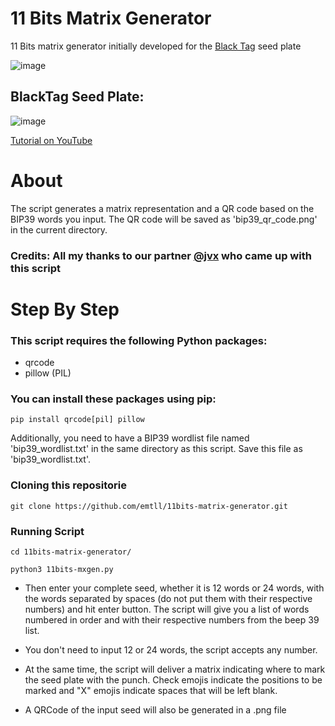 # 11 Bits Matrix Generator
11 Bits matrix generator initially developed for the [Black Tag](https://x.com/BlackTagBR) seed plate

![image](https://github.com/user-attachments/assets/01c953e6-9201-400b-9910-15d030d64f68)

## BlackTag Seed Plate:

![image](https://github.com/user-attachments/assets/0a01f174-0ed5-4e25-bbab-1c8bb7ab22d2)

[Tutorial on YouTube](https://www.youtube.com/watch?v=Cyp3cZ74tPk&t=199s&ab_channel=Morata%E2%9A%A1%EF%B8%8F)

# About
The script generates a matrix representation and a QR code based on the BIP39 words you input.
The QR code will be saved as 'bip39_qr_code.png' in the current directory.

### Credits: All my thanks to our partner [@jvx](https://github.com/jvxis) who came up with this script

# Step By Step

### This script requires the following Python packages:
 * qrcode
 * pillow (PIL)
 
### You can install these packages using pip:
```
pip install qrcode[pil] pillow
```
Additionally, you need to have a BIP39 wordlist file named 'bip39_wordlist.txt' in the same directory as this script. Save this file as 'bip39_wordlist.txt'.

### Cloning this repositorie
```
git clone https://github.com/emtll/11bits-matrix-generator.git
```
### Running Script
```
cd 11bits-matrix-generator/
```

```
python3 11bits-mxgen.py
```

* Then enter your complete seed, whether it is 12 words or 24 words, with the words separated by spaces (do not put them with their respective numbers) and hit enter button. The script will give you a list of words numbered in order and with their respective numbers from the beep 39 list.

* You don't need to input 12 or 24 words, the script accepts any number.

* At the same time, the script will deliver a matrix indicating where to mark the seed plate with the punch. Check emojis indicate the positions to be marked and "X" emojis indicate spaces that will be left blank.

* A QRCode of the input seed will also be generated in a .png file
